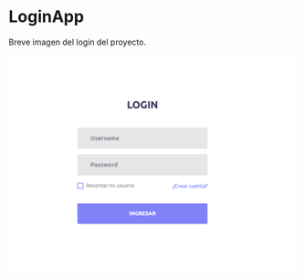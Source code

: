 # LoginApp

Breve imagen del login del proyecto.


![](https://github.com/Klerith/angular-login-demoapp/blob/master/src/assets/images/demo.png?raw=true)
